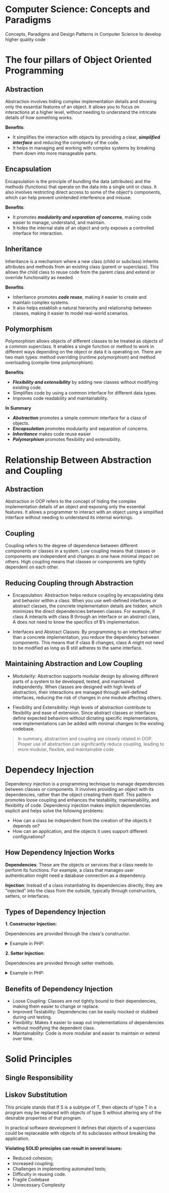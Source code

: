 # Computer Science: Concepts and Paradigms
Concepts, Paradigms and Design Patterns in Computer Science to develop higher quality code

# The four pillars of Object Oriented Programming

## Abstraction

Abstraction involves hiding complex implementation details and showing only the essential features of an object. It allows you to focus on interactions at a higher level, without needing to understand the intricate details of how something works.

**Benefits**: 
* It simplifies the interaction with objects by providing a clear, **_simplified interface_** and reducing the complexity of the code.
* It helps in managing and working with complex systems by breaking them down into more manageable parts.

## Encapsulation

Encapsulation is the principle of bundling the data (attributes) and the methods (functions) that operate on the data into a single unit or class. It also involves restricting direct access to some of the object's components, which can help prevent unintended interference and misuse.

**Benefits**: 
* It promotes **_modularity and separation of concerns_**, making code easier to manage, understand, and maintain.
* It hides the internal state of an object and only exposes a controlled interface for interaction.

## Inheritance

Inheritance is a mechanism where a new class (child or subclass) inherits attributes and methods from an existing class (parent or superclass). This allows the child class to reuse code from the parent class and extend or override functionality as needed.

**Benefits**: 
* Inheritance promotes **_code reuse_**, making it easier to create and maintain complex systems.
* It also helps establish a natural hierarchy and relationship between classes, making it easier to model real-world scenarios.

## Polymorphism

Polymorphism allows objects of different classes to be treated as objects of a common superclass. It enables a single function or method to work in different ways depending on the object or data it is operating on. There are two main types: method overriding (runtime polymorphism) and method overloading (compile-time polymorphism).

**Benefits**:
* **_Flexibility and extensibility_** by adding new classes without modifying existing code.
* Simplifies code by using a common interface for different data types.
* Improves code readability and maintainability.

**In Summary**

* **_Abstraction_** promotes a simple commom interface for a class of objects. 
* **_Encapsulation_** promotes modularity and separation of concerns.
* **_Inheritance_** makes code reuse easier
* **_Polymorphism_** promotes flexibility and extensibility.

# Relationship Between Abstraction and Coupling

## Abstraction
Abstraction in OOP refers to the concept of hiding the complex implementation details of an object and exposing only the essential features. It allows a programmer to interact with an object using a simplified interface without needing to understand its internal workings.

## Coupling
Coupling refers to the degree of dependence between different components or classes in a system. Low coupling means that classes or components are independent and changes in one have minimal impact on others. High coupling means that classes or components are tightly dependent on each other.

## Reducing Coupling through Abstraction

* Encapsulation: Abstraction helps reduce coupling by encapsulating data and behavior within a class. When you use well-defined interfaces or abstract classes, the concrete implementation details are hidden, which minimizes the direct dependencies between classes. For example, if class A interacts with class B through an interface or an abstract class, A does not need to know the specifics of B’s implementation.

* Interfaces and Abstract Classes: By programming to an interface rather than a concrete implementation, you reduce the dependency between components. This means that if class B changes, class A might not need to be modified as long as B still adheres to the same interface.

## Maintaining Abstraction and Low Coupling

* Modularity: Abstraction supports modular design by allowing different parts of a system to be developed, tested, and maintained independently. When classes are designed with high levels of abstraction, their interactions are managed through well-defined interfaces, reducing the risk of changes in one module affecting others.

* Flexibility and Extensibility: High levels of abstraction contribute to flexibility and ease of extension. Since abstract classes or interfaces define expected behaviors without dictating specific implementations, new implementations can be added with minimal changes to the existing codebase.

> In summary, abstraction and coupling are closely related in OOP. Proper use of abstraction can significantly reduce coupling, leading to more modular, flexible, and maintainable code. 

# Dependecy Injection

Dependency injection is a programming technique to manage dependencies between classes or components. It involves providing an object with its dependencies, rather than the object creating them itself. This pattern promotes loose coupling and enhances the testability, maintainability, and flexibility of code. Dependency injection makes implicit dependencies explicit and helps solve the following problems:

* How can a class be independent from the creation of the objects it depends on?
* How can an application, and the objects it uses support different configurations?

## How Dependency Injection Works

**Dependencies**: These are the objects or services that a class needs to perform its functions. For example, a class that manages user authentication might need a database connection as a dependency.

**Injection**: Instead of a class instantiating its dependencies directly, they are "injected" into the class from the outside, typically through constructors, setters, or interfaces.

## Types of Dependency Injection

**1. Constructor Injection:**

Dependencies are provided through the class's constructor.  

<details>
    
<summary>Example in PHP:</summary>

```php
class Database {
    // Database connection logic
}

class UserService {
    private $database;

    public function __construct(Database $database) {
        $this->database = $database;
    }

    // Methods that use the database dependency
}

// Usage
$database = new Database();
$userService = new UserService($database);
```
</details>

**2. Setter Injection:**

Dependencies are provided through setter methods.  

<details>
    
<summary>Example in PHP:</summary>

```php
class Database {
    // Database connection logic
}

class UserService {
    private $database;

    public function setDatabase(Database $database) {
        $this->database = $database;
    }

    // Methods that use the database dependency
}

// Usage
$database = new Database();
$userService = new UserService();
$userService->setDatabase($database);
```
</details>
    
## Benefits of Dependency Injection

* Loose Coupling: Classes are not tightly bound to their dependencies, making them easier to change or replace.
* Improved Testability: Dependencies can be easily mocked or stubbed during unit testing.
* Flexibility: Makes it easier to swap out implementations of dependencies without modifying the dependent class.
* Maintainability: Code is more modular and easier to maintain or extend over time.
    
# Solid Principles

## Single Responsibility

## Liskov Substitution

This priciple stands that If S is a subtype of T, then objects of type T in a program may be replaced with objects of type S without altering any of the desirable properties of that program.

In practical software development it defines that objects of a superclass could be replaceable with objects of its subclasses without breaking the application.

**Violating SOLID principles can result in several issues:**

* Reduced cohesion;
* Increased coupling;
* Challenges in implementing automated tests;
* Difficulty in reusing code.
* Fragile Codebase
* Unnecessary Complexity

